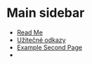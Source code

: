 # Main sidebar
- [Read Me](README)
- [Užitečné odkazy](pages/Užitečné-odkazy)
- [Example Second Page](second-page)
-